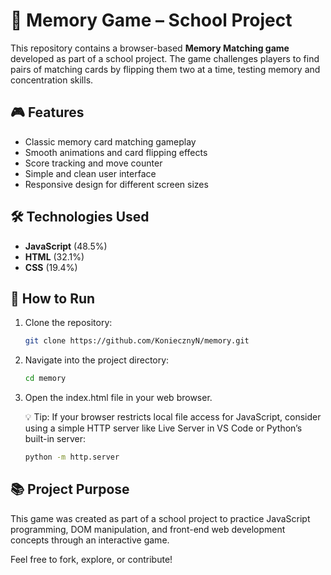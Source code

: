 # 🧠 Memory Game – School Project

This repository contains a browser-based **Memory Matching game** developed as part of a school project. The game challenges players to find pairs of matching cards by flipping them two at a time, testing memory and concentration skills.

## 🎮 Features

- Classic memory card matching gameplay  
- Smooth animations and card flipping effects  
- Score tracking and move counter  
- Simple and clean user interface  
- Responsive design for different screen sizes

## 🛠️ Technologies Used

- **JavaScript** (48.5%)
- **HTML** (32.1%)
- **CSS** (19.4%)  

## 🚀 How to Run

1. Clone the repository:
   ```bash
   git clone https://github.com/KoniecznyN/memory.git
   ```

2. Navigate into the project directory:
   ```bash
   cd memory
   ```

3. Open the index.html file in your web browser.

    💡 Tip: If your browser restricts local file access for JavaScript, consider using a simple HTTP server like Live Server in VS Code or Python’s built-in server:
   ```bash
   python -m http.server
   ```
   
## 📚 Project Purpose

This game was created as part of a school project to practice JavaScript programming, DOM manipulation, and front-end web development concepts through an interactive game.

Feel free to fork, explore, or contribute!
